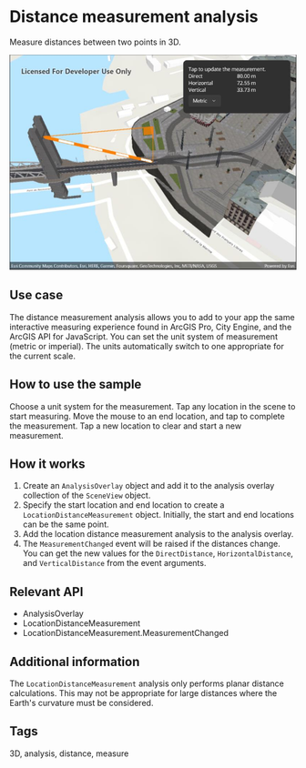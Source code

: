 # Distance measurement analysis

Measure distances between two points in 3D.

![Image of distance measurement analysis](distancemeasurement.jpg)

## Use case

The distance measurement analysis allows you to add to your app the same interactive measuring experience found in ArcGIS Pro, City Engine, and the ArcGIS API for JavaScript. You can set the unit system of measurement (metric or imperial). The units automatically switch to one appropriate for the current scale.

## How to use the sample

Choose a unit system for the measurement. Tap any location in the scene to start measuring. Move the mouse to an end location, and tap to complete the measurement. Tap a new location to clear and start a new measurement.

## How it works

1. Create an `AnalysisOverlay` object and add it to the analysis overlay collection of the `SceneView` object.
2. Specify the start location and end location to create a `LocationDistanceMeasurement` object. Initially, the start and end locations can be the same point.
3. Add the location distance measurement analysis to the analysis overlay.
4. The `MeasurementChanged` event will be raised if the distances change. You can get the new values for the `DirectDistance`, `HorizontalDistance`, and `VerticalDistance` from the event arguments.

## Relevant API

* AnalysisOverlay
* LocationDistanceMeasurement
* LocationDistanceMeasurement.MeasurementChanged

## Additional information

The `LocationDistanceMeasurement` analysis only performs planar distance calculations. This may not be appropriate for large distances where the Earth's curvature must be considered.

## Tags

3D, analysis, distance, measure